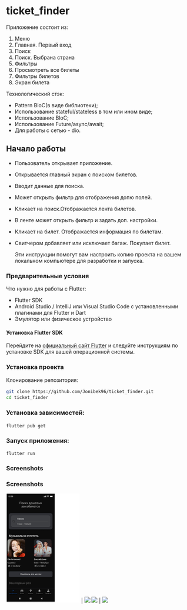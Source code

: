 # ticket_finder

Приложение состоит из:
1. Меню
2. Главная. Первый вход
2. Поиск
3. Поиск. Выбрана страна
4. Фильтры
5. Просмотреть все билеты
6. Фильтры билетов
7. Экран билета

Технологический стэк:
- Pattern BloC(в виде библиотеки);
- Использование stateful/stateless в том или ином виде;
- Использование BloC;
- Использование Future/async/await;
- Для работы с сетью - dio.

## Начало работы

- Пользователь открывает приложение.
- Открывается главный экран с поиском билетов.
- Вводит данные для поиска. 
- Может открыть фильтр для отображения допю полей. 
- Кликает на поиск.Отображается лента билетов.
- В ленте может открыть фильтр и задать доп. настройки.
- Кликает на билет. Отображается информация по билетам.
- Свитчером добавляет или исключает багаж. Покупает билет.
  
  Эти инструкции помогут вам настроить копию проекта на вашем локальном компьютере для разработки и запуска.

### Предварительные условия

Что нужно для работы с Flutter:

- Flutter SDK
- Android Studio / IntelliJ или Visual Studio Code с установленными плагинами для Flutter и Dart
- Эмулятор или физическое устройство

#### Установка Flutter SDK

Перейдите на [официальный сайт Flutter](https://flutter.dev/docs/get-started/install) и следуйте инструкциям по установке SDK для вашей операционной системы.

### Установка проекта

Клонирование репозитория:

```bash
git clone https://github.com/Jonibek96/ticket_finder.git
cd ticket_finder
```

### Установка зависимостей:

```
flutter pub get
```

### Запуск приложения:

```
flutter run
```
### Screenshots

### Screenshots

<img src="assets/home.png" width="200"> | <img src="assets/images/list-pokemon.jpg" width="200">
<img src="assets/images/details.jpg" width="200"> | <img src="assets/images/search-list.jpg" width="200">


